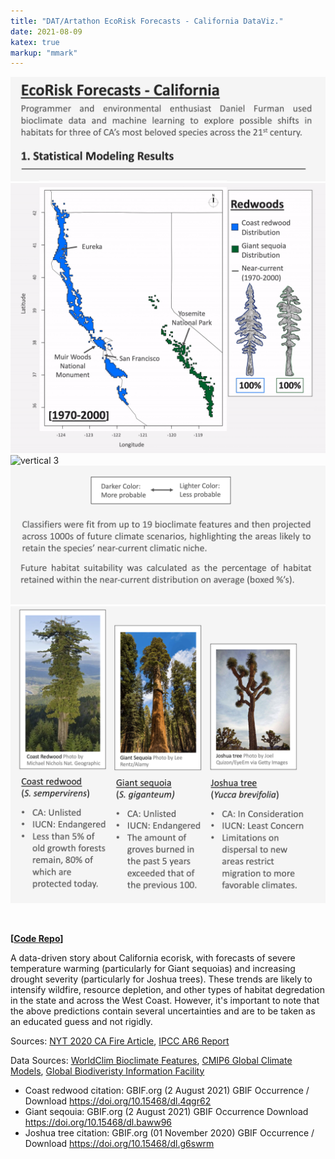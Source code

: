```yaml
---
title: "DAT/Artathon EcoRisk Forecasts - California DataViz."
date: 2021-08-09
katex: true
markup: "mmark"
---
```



<img src="/research-outputs/datartathon/knitted-files/ecorisk-zoo-vertical-1.png" style="border:0px;margin:0px" alt="vertical 1"/><!--
--><img src="/research-outputs/datartathon/knitted-files/ecorisk-zoo-vertical-2-faster.gif" style="border:0px;margin:0px" alt="vertical 2"/><!--
--><img src="/research-outputs/datartathon/knitted-files/ecorisk-zoo-vertical-3-faster.gif" style="border:0px;margin:0px" alt="vertical 3"/><!--
--><img src="/research-outputs/datartathon/knitted-files/ecorisk-zoo-vertical-4.png" style="border:0px;margin:0px" alt="vertical 4"/><!--
--><img src="/research-outputs/datartathon/knitted-files/ecorisk-zoo-vertical-5.png" style="border:0px;margin:0px" alt="vertical 5"/>

<br>

**[[Code Repo](https://github.com/daniel-furman/PySDMs)]**

A data-driven story about California ecorisk, with forecasts of severe temperature warming (particularly for Giant sequoias) and increasing drought severity (particularly for Joshua trees). These trends are likely to intensify wildfire, resource depletion, and other types of habitat degredation in the state and across the West Coast. However, it's important to note that the above predictions contain several uncertainties and are to be taken as an educated guess and not rigidly.

Sources: [NYT 2020 CA Fire Article](https://www.nytimes.com/interactive/2020/12/09/climate/redwood-sequoia-tree-fire.html?), [IPCC AR6 Report](https://www.ipcc.ch/report/ar6/wg1/)

Data Sources: [WorldClim Bioclimate Features](https://www.worldclim.org/data/worldclim21.html), [CMIP6 Global Climate Models](https://www.worldclim.org/data/cmip6/cmip6climate.html#), [Global Biodiveristy Information Facility](https://www.gbif.org)

* Coast redwood citation: GBIF.org (2 August 2021) GBIF Occurrence / Download https://doi.org/10.15468/dl.4qgr62
* Giant seqouia: GBIF.org (2 August 2021) GBIF Occurrence Download https://doi.org/10.15468/dl.baww96
* Joshua tree citation: GBIF.org (01 November 2020) GBIF Occurrence / Download https://doi.org/10.15468/dl.g6swrm 




